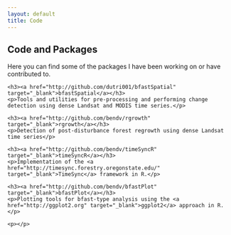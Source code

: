 ```yaml
---
layout: default
title: Code
---
```


<div class="post">
	<h2 class="pageTitle">Code and Packages</h2>
	<p>Here you can find some of the packages I have been working on or have contributed to.</p>

	<h3><a href="http://github.com/dutri001/bfastSpatial" target="_blank">bfastSpatial</a></h3>
	<p>Tools and utilities for pre-processing and performing change detection using dense Landsat and MODIS time series.</p>

	<h3><a href="http://github.com/bendv/rgrowth" target="_blank">rgrowth</a></h3>
	<p>Detection of post-disturbance forest regrowth using dense Landsat time series</p>

	<h3><a href="http://github.com/bendv/timeSyncR" target="_blank">timeSyncR</a></h3>
	<p>Implementation of the <a href="http://timesync.forestry.oregonstate.edu/" target="_blank">TimeSync</a> framework in R.</p>

	<h3><a href="http://github.com/bendv/bfastPlot" target="_blank">bfastPlot</a></h3>
	<p>Plotting tools for bfast-type analysis using the <a href="http://ggplot2.org" target="_blank">ggplot2</a> approach in R.</p>

	<p></p>

</div>


